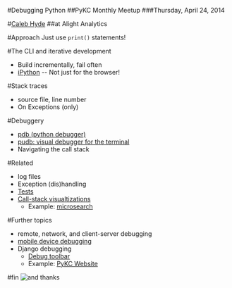 #Debugging Python
##PyKC Monthly Meetup
###Thursday, April 24, 2014

#[Caleb Hyde](https://twitter.com/hedonistica)
##at Alight Analytics

#Approach
Just use `print()` statements!

#The CLI and iterative development
- Build incrementally, fail often
- [iPython](http://ipython.org/) -- Not just for the browser!

#Stack traces
- source file, line number
- On Exceptions (only)

#Debuggery
- [pdb (python debugger)](https://docs.python.org/2/library/pdb.html)
- [pudb: visual debugger for the terminal](https://pypi.python.org/pypi/pudb)
- Navigating the call stack

#Related
- log files 
- Exception (dis)handling
- [Tests](https://docs.python.org/2/library/unittest.html)
- [Call-stack visualtizations](http://pycallgraph.slowchop.com/en/master/)
  - Example: [microsearch](./pycallgraph.png)

#Further topics
- remote, network, and client-server debugging
- [mobile device debugging](https://developers.google.com/chrome-developer-tools/docs/remote-debugging)
- Django debugging
  - [Debug toolbar](https://github.com/django-debug-toolbar/django-debug-toolbar)
  - Example: [PyKC Website](https://github.com/pythonkc/pythonkc.com)

#fin
![and thanks](http://i.imgur.com/gytCGgu.jpg)
